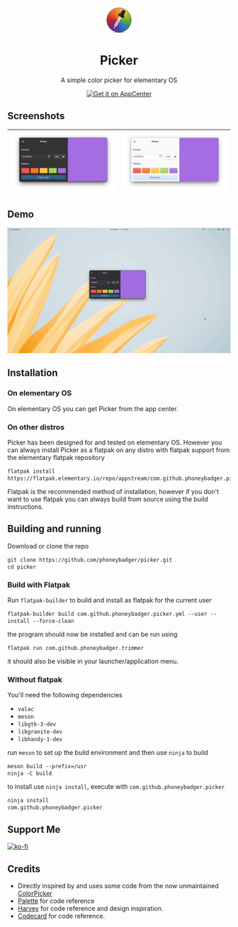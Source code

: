 <div align="center">
  <div align="center">
    <img src="data/icons/png/64.png" width="64">
  </div>
  <h1 align="center">Picker</h1>
  <p align="center">
    A simple color picker for elementary OS
  </p>
  <a href="https://appcenter.elementary.io/com.github.phoneybadger.picker">
    <img src="https://appcenter.elementary.io/badge.svg" alt="Get it on AppCenter"/>
  </a>
</div>

## Screenshots
| ![Screenshot of app window in dark mode](data/screenshots/window-dark.png) | ![Screenshot of app window in light mode](data/screenshots/window-light.png) |
|----------------------------------------------------------------------------|------------------------------------------------------------------------------|

## Demo
![Demo gif of the app being used](data/demo/demo.gif)

## Installation

### On elementary OS
On elementary OS you can get Picker from the app center.

### On other distros
Picker has been designed for and tested on elementary OS. However you can always
install Picker as a flatpak on any distro with flatpak support from the elementary flatpak repository
```
flatpak install https://flatpak.elementary.io/repo/appstream/com.github.phoneybadger.picker.flatpakref
```
Flatpak is the recommended method of installation, however if you don't want
to use flatpak you can always build from source using the build instructions.

## Building and running
Download or clone the repo
```
git clone https://github.com/phoneybadger/picker.git
cd picker
```
### Build with Flatpak

Run `flatpak-builder` to build and install as flatpak for the current user
```
flatpak-builder build com.github.phoneybadger.picker.yml --user --install --force-clean
```
the program should now be installed and can be run using
```
flatpak run com.github.phoneybadger.trimmer
```
it should also be visible in your launcher/application menu.

### Without flatpak

You'll need the following dependencies
- `valac`
- `meson`
- `libgtk-3-dev`
- `libgranite-dev`
- `libhandy-1-dev`

run `meson` to set up the build environment and then use `ninja` to build
```
meson build --prefix=/usr
ninja -C build
```
to install use `ninja install`, execute with `com.github.phoneybadger.picker`
```
ninja install
com.github.phoneybadger.picker
```

## Support Me
[![ko-fi](https://ko-fi.com/img/githubbutton_sm.svg)](https://ko-fi.com/X8X7D99T6)

## Credits
- Directly inspired by and uses some code from the now unmaintained [ColorPicker](https://github.com/RonnyDo/ColorPicker)
- [Palette](https://github.com/cassidyjames/palette) for code reference
- [Harvey](https://github.com/danrabbit/harvey) for code reference and design inspiration.
- [Codecard](https://github.com/manexim/codecard) for code reference.
